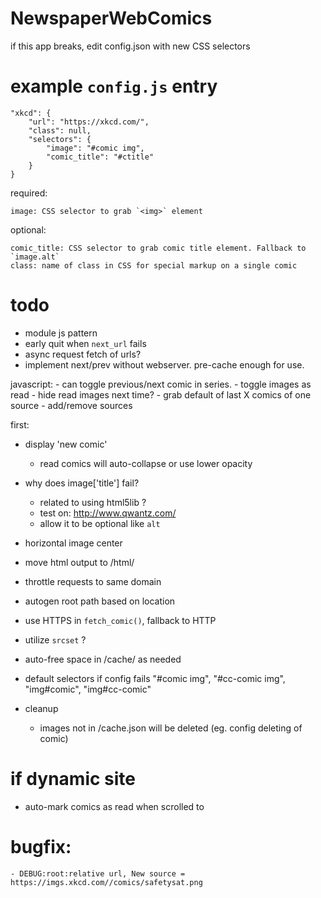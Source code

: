 # NewspaperWebComics

if this app breaks, edit config.json with new CSS selectors


# example `config.js` entry

    "xkcd": {
        "url": "https://xkcd.com/",
        "class": null,
        "selectors": {
            "image": "#comic img",
            "comic_title": "#ctitle"
        }
    }

required:

    image: CSS selector to grab `<img>` element

optional:

    comic_title: CSS selector to grab comic title element. Fallback to `image.alt`
    class: name of class in CSS for special markup on a single comic

# todo

- module js pattern
- early quit when `next_url` fails
- async request fetch of urls?
- implement next/prev without webserver. pre-cache enough for use.

javascript:
    - can toggle previous/next comic in series.
    - toggle images as read
    - hide read images next time?
    - grab default of last X comics of one source
    - add/remove sources

first:
- display 'new comic'
    - read comics will auto-collapse or use lower opacity

- why does image['title'] fail?
    - related to using html5lib ?
    - test on: http://www.qwantz.com/
    - allow it to be optional like `alt`

- horizontal image center
- move html output to /html/

- throttle requests to same domain
- autogen root path based on location

- use HTTPS in `fetch_comic()`, fallback to HTTP
- utilize `srcset` ?

- auto-free space in /cache/ as needed

- default selectors if config fails
    "#comic img", "#cc-comic img", "img#comic", "img#cc-comic"

- cleanup
    - images not in /cache.json will be deleted (eg. config deleting of comic)


# if dynamic site

- auto-mark comics as read when scrolled to

# bugfix:

    - DEBUG:root:relative url, New source = https://imgs.xkcd.com//comics/safetysat.png
